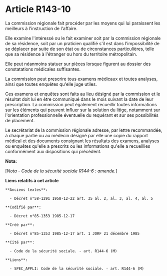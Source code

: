 # Article R143-10

La commission régionale fait procéder par les moyens qui lui paraissent les meilleurs à l'instruction de l'affaire.

Elle examine l'intéressé ou le fait examiner soit par la commission régionale de sa résidence, soit par un praticien qualifié
s'il est dans l'impossibilité de se déplacer par suite de son état ou de circonstances particulières, telle que sa résidence
à l'étranger ou hors du territoire métropolitain.

Elle peut néanmoins statuer sur pièces lorsque figurent au dossier des constatations médicales suffisantes.

La commission peut prescrire tous examens médicaux et toutes analyses, ainsi que toutes enquêtes qu'elle juge utiles.

Ces examens et enquêtes sont faits au lieu désigné par la commission et le résultat doit lui en être communiqué dans le mois
suivant la date de leur prescription. La commission peut également recueillir toutes informations sur les éléments qui
peuvent influer sur la solution du litige, notamment sur l'orientation professionnelle éventuelle du requérant et sur ses
possibilités de placement.

Le secrétariat de la commission régionale adresse, par lettre recommandée, à chaque partie ou au médecin désigné par elle une
copie du rapport médical et des documents consignant les résultats des examens, analyses ou enquêtes qu'elle a prescrits ou
les informations qu'elle a recueillies conformément aux dispositions qui précèdent.

**Nota:**

[*Nota - Code de la sécurité sociale R144-6 : amende.*]

**Liens relatifs à cet article**

	**Anciens textes**:

	  - Décret n°58-1291 1958-12-22 art. 35 al. 2, al. 3, al. 4, al. 5

	**Codifié par**:

	  - Décret n°85-1353 1985-12-17

	**Créé par**:

	  - Décret n°85-1353 1985-12-17 art. 1 JORF 21 décembre 1985

	**Cité par**:

	  - Code de la sécurité sociale. - art. R144-6 (M)

	**Liens**:

	  - SPEC_APPLI: Code de la sécurité sociale. - art. R144-6 (M)
